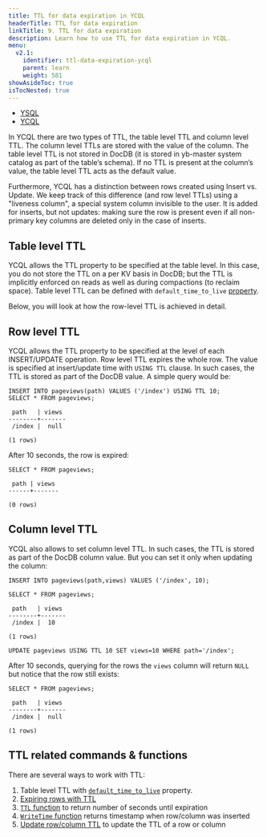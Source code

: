 ```yaml
---
title: TTL for data expiration in YCQL
headerTitle: TTL for data expiration
linkTitle: 9. TTL for data expiration
description: Learn how to use TTL for data expiration in YCQL.
menu:
  v2.1:
    identifier: ttl-data-expiration-ycql
    parent: learn
    weight: 581
showAsideToc: true
isTocNested: true
---
```


<ul class="nav nav-tabs-alt nav-tabs-yb">

  <li >
    <a href="/latest/develop/learn/ttl-data-expiration-ysql" class="nav-link">
      <i class="icon-postgres" aria-hidden="true"></i>
      YSQL
    </a>
  </li>

  <li >
    <a href="/latest/develop/learn/ttl-data-expiration-ycql" class="nav-link active">
      <i class="icon-cassandra" aria-hidden="true"></i>
      YCQL
    </a>
  </li>

</ul>

In YCQL there are two types of TTL, the table level TTL and column level TTL. The column level TTLs are stored
with the value of the column. The table level TTL is not stored in DocDB (it is stored
in yb-master system catalog as part of the table’s schema). If no TTL is present at the column’s value,
the table level TTL acts as the default value.

Furthermore, YCQL has a distinction between rows created using Insert vs. Update. We keep track of
this difference (and row level TTLs) using a "liveness column", a special system column invisible to
the user. It is added for inserts, but not updates: making sure the row is present even if all
non-primary key columns are deleted only in the case of inserts.

## Table level TTL

YCQL allows the TTL property to be specified at the table level. 
In this case, you do not store the TTL on a per KV basis in DocDB; but the TTL is implicitly enforced 
on reads as well as during compactions (to reclaim space).
Table level TTL can be defined with `default_time_to_live` [property](../../../api/ycql/ddl_create_table#table-properties-1). 

Below, you will look at how the row-level TTL is achieved in detail.

## Row level TTL

YCQL allows the TTL property to be specified at the level of each INSERT/UPDATE operation. 
Row level TTL expires the whole row. The value is specified at insert/update time with `USING TTL` clause.
In such cases, the TTL is stored as part of the DocDB value. A simple query would be:

```cassandraql
INSERT INTO pageviews(path) VALUES ('/index') USING TTL 10;
SELECT * FROM pageviews;

 path   | views
--------+-------
 /index |  null

(1 rows)
```
After 10 seconds, the row is expired:

```cassandraql
SELECT * FROM pageviews;

 path | views
------+-------

(0 rows)
```

## Column level TTL

YCQL also allows to set column level TTL. In such cases, the TTL is stored as part of the DocDB column value. 
But you can set it only when updating the column:

```cassandraql
INSERT INTO pageviews(path,views) VALUES ('/index', 10);

SELECT * FROM pageviews;

 path   | views
--------+-------
 /index |  10

(1 rows)

UPDATE pageviews USING TTL 10 SET views=10 WHERE path='/index';
```

After 10 seconds, querying for the rows the `views` column will return `NULL` but notice that the row still exists:

```cassandraql
SELECT * FROM pageviews;

 path   | views
--------+-------
 /index |  null

(1 rows)
```

## TTL related commands & functions

There are several ways to work with TTL:

1. Table level TTL with [`default_time_to_live`](../../../api/ycql/ddl_create_table#table-properties-1) property. 
2. [Expiring rows with TTL](../../../api/ycql/dml_insert#insert-a-row-with-expiration-time-using-the-using-ttl-clause)
3. [`TTL` function](../../../api/ycql/expr_fcall/#ttl-function) to return number of seconds until expiration
4. [`WriteTime` function](../../../api/ycql/expr_fcall#writetime-function) returns timestamp when row/column was inserted
5. [Update row/column TTL](../../../api/ycql/dml_update/#using-clause) to update the TTL of a row or column

